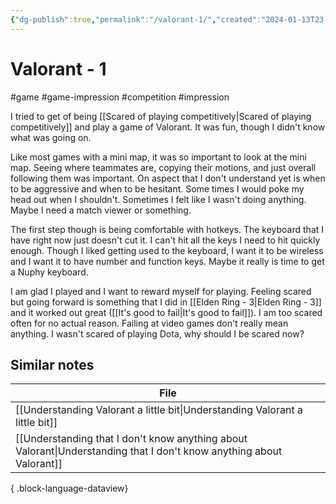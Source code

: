 ```yaml
---
{"dg-publish":true,"permalink":"/valorant-1/","created":"2024-01-13T23:02:25.000+09:00","updated":"2024-01-13T23:07:23.403+09:00"}
---
```


# Valorant - 1

#game #game-impression #competition #impression 

I tried to get of being [[Scared of playing competitively\|Scared of playing competitively]] and play a game of Valorant. It was fun, though I didn't know what was going on.

Like most games with a mini map, it was so important to look at the mini map. Seeing where teammates are, copying their motions, and just overall following them was important. On aspect that I don't understand yet is when to be aggressive and when to be hesitant. Some times I would poke my head out when I shouldn't. Sometimes I felt like I wasn't doing anything. Maybe I need a match viewer or something.

The first step though is being comfortable with hotkeys. The keyboard that I have right now just doesn't cut it. I can't hit all the keys I need to hit quickly enough. Though I liked getting used to the keyboard, I want it to be wireless and I want it to have number and function keys. Maybe it really is time to get a Nuphy keyboard.

I am glad I played and I want to reward myself for playing. Feeling scared but going forward is something that I did in [[Elden Ring - 3\|Elden Ring - 3]] and it worked out great ([[It's good to fail\|It's good to fail]]). I am too scared often for no actual reason. Failing at video games don't really mean anything. I wasn't scared of playing Dota, why should I be scared now?

## Similar notes

| File                                                                                                                    |
| ----------------------------------------------------------------------------------------------------------------------- |
| [[Understanding Valorant a little bit\|Understanding Valorant a little bit]]                                         |
| [[Understanding that I don't know anything about Valorant\|Understanding that I don't know anything about Valorant]] |

{ .block-language-dataview}
